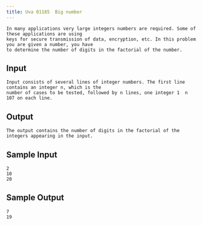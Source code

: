 ```yaml
---
title: Uva 01185  Big number
---
```



```
In many applications very large integers numbers are required. Some of these applications are using
keys for secure transmission of data, encryption, etc. In this problem you are given a number, you have
to determine the number of digits in the factorial of the number.
```

## Input

```
Input consists of several lines of integer numbers. The first line contains an integer n, which is the
number of cases to be tested, followed by n lines, one integer 1  n  107 on each line.

```

## Output

```
The output contains the number of digits in the factorial of the integers appearing in the input.

```

## Sample Input

```
2
10
20

```

## Sample Output

```
7
19
```
